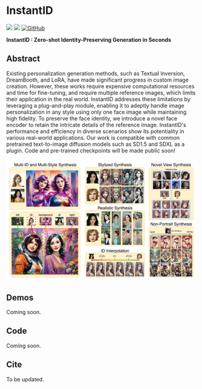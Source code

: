 # InstantID
<a href='https://instantid.github.io/'><img src='https://img.shields.io/badge/Project-Page-green'></a> 
<a href='https://instantid.github.io/'><img src='https://img.shields.io/badge/Technique-Report-red'></a> 
[![GitHub](https://img.shields.io/github/stars/InstantID/InstantID?style=social)](https://github.com/InstantID/InstantID)

**InstantID : Zero-shot Identity-Preserving Generation in Seconds**

## Abstract

Existing personalization generation methods, such as Textual Inversion, DreamBooth, and LoRA, have made significant progress in custom image creation. However, these works require expensive computational resources and time for fine-tuning, and require multiple reference images, which limits their application in the real world. InstantID addresses these limitations by leveraging a plug-and-play module, enabling it to adeptly handle image personalization in any style using only one face image while maintaining high fidelity. To preserve the face identity, we introduce a novel face encoder to retain the intricate details of the reference image. InstantID's performance and efficiency in diverse scenarios show its potentiality in various real-world applications. Our work is compatible with common pretrained text-to-image diffusion models such as SD1.5 and SDXL as a plugin. Code and pre-trained checkpoints will be made public soon!

<img src='assets/teaser.png'>

## Demos

Coming soon.

## Code

Coming soon.

## Cite

To be updated.
